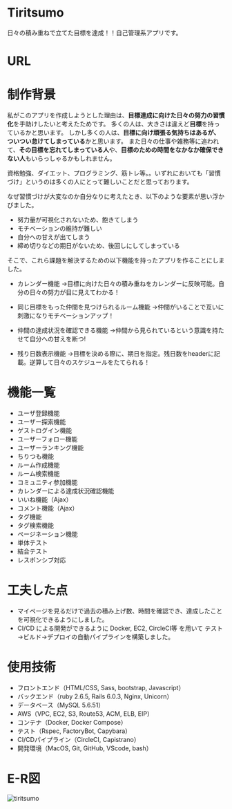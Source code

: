# Tiritsumo
日々の積み重ねで立てた目標を達成！！自己管理系アプリです。


# URL

# 制作背景
私がこのアプリを作成しようとした理由は、**目標達成に向けた日々の努力の習慣化**を手助けしたいと考えたためです。
多くの人は、大きさは違えど**目標**を持っているかと思います。
しかし多くの人は、**目標に向け頑張る気持ちはあるが、ついつい怠けてしまっている**かと思います。
また日々の仕事や雑務等に追われて、**その目標を忘れてしまっている人**や、**目標のための時間をなかなか確保できない人**もいらっしゃるかもしれません。

資格勉強、ダイエット、プログラミング、筋トレ等。。いずれにおいても「習慣づけ」というのは多くの人にとって難しいことだと思っております。

なぜ習慣づけが大変なのか自分なりに考えたとき、以下のような要素が思い浮かびました。
- 努力量が可視化されないため、飽きてしまう
- モチベーションの維持が難しい
- 自分への甘えが出てしまう
- 締め切りなどの期日がないため、後回しにしてしまっている

そこで、これら課題を解決するための以下機能を持ったアプリを作ることにしました。

- カレンダー機能
  →目標に向けた日々の積み重ねをカレンダーに反映可能。自分の日々の努力が目に見えてわかる！

- 同じ目標をもった仲間を見つけられるルーム機能
  →仲間がいることで互いに刺激になりモチベーションアップ！

- 仲間の達成状況を確認できる機能
  →仲間から見られているという意識を持たせて自分への甘えを断つ!

- 残り日数表示機能
  →目標を決める際に、期日を指定。残日数をheaderに記載。逆算して日々のスケジュールをたてられる！


# 機能一覧
- ユーザ登録機能
- ユーザー探索機能
- ゲストログイン機能
- ユーザーフォロー機能
- ユーザーランキング機能
- ちりつも機能
- ルーム作成機能
- ルーム検索機能
- コミュニティ参加機能
- カレンダーによる達成状況確認機能
- いいね機能（Ajax）
- コメント機能（Ajax）
- タグ機能
- タグ検索機能
- ページネーション機能
- 単体テスト
- 結合テスト
- レスポンシブ対応



# 工夫した点
- マイページを見るだけで過去の積み上げ数、時間を確認でき、達成したことを可視化できるようにしました。
- CI/CD による開発ができるように Docker, EC2, CircleCI等 を用いて テスト→ビルド→デプロイの自動パイプラインを構築しました。
# 使用技術
- フロントエンド（HTML/CSS, Sass, bootstrap, Javascript）
- バックエンド（ruby 2.6.5, Rails 6.0.3, Nginx, Unicorn）
- データベース（MySQL 5.6.51）
- AWS（VPC, EC2, S3, Route53, ACM, ELB, EIP）
- コンテナ（Docker, Docker Compose）
- テスト（Rspec, FactoryBot, Capybara）
- CI/CDパイプライン（CircleCI, Capistrano）
- 開発環境（MacOS, Git, GitHub, VScode, bash）

# E-R図
![tiritsumo](https://user-images.githubusercontent.com/74762457/113401360-34a23300-93de-11eb-9afe-bf20d16e8bb3.png)

